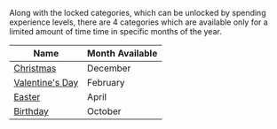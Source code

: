 Along with the locked categories, which can be unlocked by spending experience levels, there are 4 categories which are available only for a limited amount of time time in specific months of the year.

Name | Month Available
---------- | ----------
[Christmas](https://github.com/TheBusyBiscuit/Slimefun4/wiki/Christmas) | December
[Valentine's Day](https://github.com/TheBusyBiscuit/Slimefun4/wiki/Valentines-Day) | February
[Easter](https://github.com/TheBusyBiscuit/Slimefun4/wiki/Easter) | April
[Birthday](https://github.com/TheBusyBiscuit/Slimefun4/wiki/Birthday) | October
